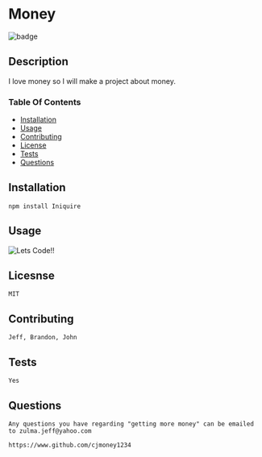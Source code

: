 # Money
  
  ![badge](https://img.shields.io/badge/license-MIT-brightgreen)
  
  ## Description
  I love money so I will make a project about money.
    
  ### Table Of Contents
  - [Installation](#installation)
  - [Usage](#usage)
  - [Contributing](#contributing)
  - [License](#license)
  - [Tests](#tests)
  - [Questions](#questions)
  
  
  ## Installation
    npm install Iniquire
  
  ## Usage
  ![Lets Code!!](https://media.tenor.com/GfSX-u7VGM4AAAAC/coding.gif)
      
  ## Licesnse
    MIT
  
  ## Contributing
    Jeff, Brandon, John
  
  ## Tests
    Yes
  
  ## Questions
    Any questions you have regarding "getting more money" can be emailed to zulma.jeff@yahoo.com
  
    https://www.github.com/cjmoney1234
  
  
